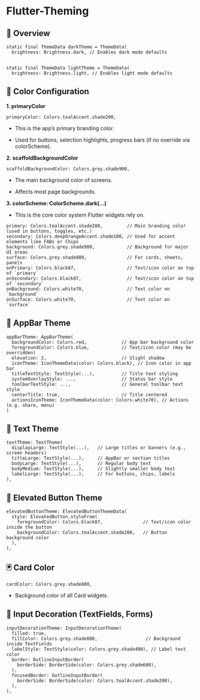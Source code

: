 # Flutter-Theming


## 🔧 Overview
```
static final ThemeData darkTheme = ThemeData(
  brightness: Brightness.dark, // Enables dark mode defaults


static final ThemeData lightTheme = ThemeData(
  brightness: Brightness.light, // Enables light mode defaults
```

## 🎨 Color Configuration
 **1. primaryColor**
```
primaryColor: Colors.tealAccent.shade200,
```
- This is the app’s primary branding color.

- Used for buttons, selection highlights, progress bars (if no override via colorScheme).

**2. scaffoldBackgroundColor**
```
scaffoldBackgroundColor: Colors.grey.shade900,
```
- The main background color of screens.

- Affects most page backgrounds.

**3. colorScheme: ColorScheme.dark(...)**
- This is the core color system Flutter widgets rely on.
```
primary: Colors.tealAccent.shade200,         // Main branding color (used in buttons, toggles, etc.)
secondary: Colors.deepOrangeAccent.shade100, // Used for accent elements like FABs or Chips
background: Colors.grey.shade900,            // Background for major UI areas
surface: Colors.grey.shade800,               // For cards, sheets, panels
onPrimary: Colors.black87,                   // Text/icon color on top of `primary`
onSecondary: Colors.black87,                 // Text/icon color on top of `secondary`
onBackground: Colors.white70,                // Text color on `background`
onSurface: Colors.white70,                   // Text color on `surface`
```
## 🧭 AppBar Theme
```
appBarTheme: AppBarTheme(
  backgroundColor: Colors.red,             // App bar background color
  foregroundColor: Colors.blue,            // Text/icon color (may be overridden)
  elevation: 2,                            // Slight shadow
  iconTheme: IconThemeData(color: Colors.black), // Icon color in app bar
  titleTextStyle: TextStyle(...),          // Title text styling
  systemOverlayStyle: ...,                 // Status bar style
  toolbarTextStyle: ...,                   // General toolbar text style
  centerTitle: true,                       // Title centered
  actionsIconTheme: IconThemeData(color: Colors.white70), // Actions (e.g. share, menu)
)
```
## 📝 Text Theme
```
textTheme: TextTheme(
  displayLarge: TextStyle(...),   // Large titles or banners (e.g., screen headers)
  titleLarge: TextStyle(...),     // AppBar or section titles
  bodyLarge: TextStyle(...),      // Regular body text
  bodyMedium: TextStyle(...),     // Slightly smaller body text
  labelLarge: TextStyle(...),     // For buttons, chips, labels
),
```

## 🔘 Elevated Button Theme
```
elevatedButtonTheme: ElevatedButtonThemeData(
  style: ElevatedButton.styleFrom(
    foregroundColor: Colors.black87,               // Text/icon color inside the button
    backgroundColor: Colors.tealAccent.shade200,   // Button background color
  ),
),
```


## 🃏 Card Color
```
cardColor: Colors.grey.shade800,
```
- Background color of all Card widgets.

  
## 🧾 Input Decoration (TextFields, Forms)

```
inputDecorationTheme: InputDecorationTheme(
  filled: true,
  fillColor: Colors.grey.shade800,                  // Background inside TextFields
  labelStyle: TextStyle(color: Colors.grey.shade400), // Label text color
  border: OutlineInputBorder(
    borderSide: BorderSide(color: Colors.grey.shade600),
  ),
  focusedBorder: OutlineInputBorder(
    borderSide: BorderSide(color: Colors.tealAccent.shade200),
  ),
),
```






